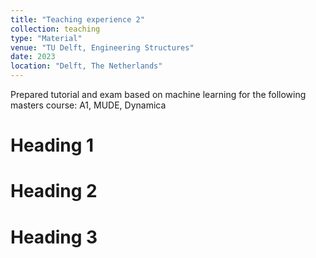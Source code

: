 ```yaml
---
title: "Teaching experience 2"
collection: teaching
type: "Material"
venue: "TU Delft, Engineering Structures"
date: 2023
location: "Delft, The Netherlands"
---
```


Prepared tutorial and exam based on machine learning for the following masters course: A1, MUDE, Dynamica

Heading 1
======

Heading 2
======

Heading 3
======
